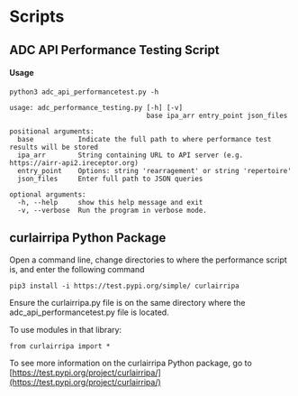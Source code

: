 # Scripts

## ADC API Performance Testing Script 

#### Usage

`python3 adc_api_performancetest.py -h
`

    usage: adc_performance_testing.py [-h] [-v]
                                      base ipa_arr entry_point json_files

    positional arguments:
      base           Indicate the full path to where performance test results will be stored 
      ipa_arr        String containing URL to API server (e.g. https://airr-api2.ireceptor.org)
      entry_point    Options: string 'rearragement' or string 'repertoire'
      json_files     Enter full path to JSON queries 
      
    optional arguments:
      -h, --help     show this help message and exit
      -v, --verbose  Run the program in verbose mode.

## curlairripa Python Package 

Open a command line, change directories to where the performance script is, and enter the following command

`pip3 install -i https://test.pypi.org/simple/ curlairripa`

Ensure the curlairripa.py file is on the same directory where the adc_api_performancetest.py file is located. 

To use modules in that library:

`from curlairripa import *`

To see more information on the curlairripa Python package, go to [https://test.pypi.org/project/curlairripa/](https://test.pypi.org/project/curlairripa/)
